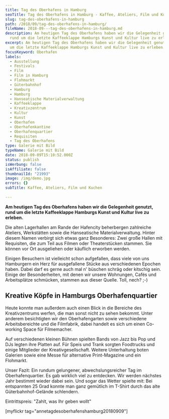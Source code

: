 ```yaml
---
title: Tag des Oberhafens in Hamburg
seoTitle: Tag des Oberhafens in Hamburg - Kaffee, Ateliers, Film und Kuchen
slug: tag-des-oberhafens-in-hamburg
path: /2018/09/tag-des-oberhafens-in-hamburg/
fileName: 2018-09---tag-des-oberhafens-in-hamburg.md
description: Am heutigen Tag des Oberhafens haben wir die Gelegenheit genutzt,
  rund um die letzte Kaffeeklappe Hamburgs Kunst und Kultur live zu erleben.
excerpt: Am heutigen Tag des Oberhafens haben wir die Gelegenheit genutzt, rund
  um die letzte Kaffeeklappe Hamburgs Kunst und Kultur live zu erleben.
focusKeyword: Oberhafen
labels:
  - Ausstellung
  - Festivals
  - Film
  - Film in Hamburg
  - Flohmarkt
  - Güterbahnhof
  - Hamburg
  - Hamburg
  - Hanseatische Materialverwaltung
  - Kaffeeklappe
  - Kreativzentrum
  - Kultur
  - Kunst
  - Oberhafen
  - Oberhafenkantine
  - Oberhafenquartier
  - Requisiten
  - Tag des Oberhafens
type: Galerie mit Bild
typeName: Galerie mit Bild
date: 2018-09-09T15:10:52.000Z
status: publish
isWerbung: false
isAffiliate: false
thumbnailId: "21993"
image: /img/demo.jpg
errors: {}
subTitle: Kaffee, Ateliers, Film und Kuchen
  
---
```


**Am heutigen Tag des Oberhafens haben wir die Gelegenheit genutzt, rund um die
letzte Kaffeeklappe Hamburgs Kunst und Kultur live zu erleben.**

Die alten Lagerhallen am Rande der Hafencity beherbergen zahlreiche Ateliers,
Werkstätten sowie die Hanseatische Materialverwaltung. Hinter diesem Namen
verbirgt sich etwas ganz Besonderes: Zwei große Hallen mit Requisiten, die zum
Teil aus Filmen oder Theaterstücken stammen. Sie können vor Ort ausgeliehen oder
käuflich erworben werden.

Einigen Besuchern ist vielleicht schon aufgefallen, dass viele von uns
Hamburgern ein Herz für ausgefallene Stücke aus verschiedenen Epochen haben.
Dabei darf es gerne auch mal n' büschen schräg oder kitschig sein. Einige der
Besonderheiten, mit denen wir unsere Wohnungen, Cafés und Arbeitsplätze
schmücken, stammen aus dieser Quelle. Toll, nech? ;-)

## Kreative Köpfe in Hamburgs Oberhafenquartier

Heute konnte man außerdem auch einen Blick in die Bereiche des Kreativzentrums
werfen, die man sonst nicht zu sehen bekommt. Unter anderem besichtigten wir den
Oberhafengarten sowie verschiedene Arbeitsbereichte und die Filmfabrik, dabei
handelt es sich um einen Co-working Space für Filmemacher.

Auf verschiedenen kleinen Bühnen spielten Bands von Jazz bis Pop und DJs legten
ihre Platten auf. Für Speis und Trank sorgten Foodtrucks und einige Mitglieder
der Kreativgesellschaft. Weitere Unterhaltung boten Galerien sowie eine Messe
für alternative Print-Magazine und ein Flohmarkt.

Unser Fazit: Ein rundum gelungener, abwechslungsreicher Tag im
Oberhafenquartier. Es gab wirklich viel zu entdecken. Wir werden nächstes Jahr
bestimmt wieder dabei sein. Und sogar das Wetter spielte mit: Bei entspannten 25
Grad konnte man ganz gemütlich im T-Shirt durch das alte Güterbahnhof-Gelände
schlendern.

Eintrittspreis: "Zahlt, was Ihr geben wollt"

[myflickr tag="annetagdesoberhafenshamburg20180909"]

  